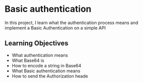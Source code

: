 # Basic authentication

In this project, I learn what the authentication process means and implement a Basic Authentication on a simple API

## Learning Objectives

* What authentication means
* What Base64 is
* How to encode a string in Base64
* What Basic authentication means
* How to send the Authorization heade
